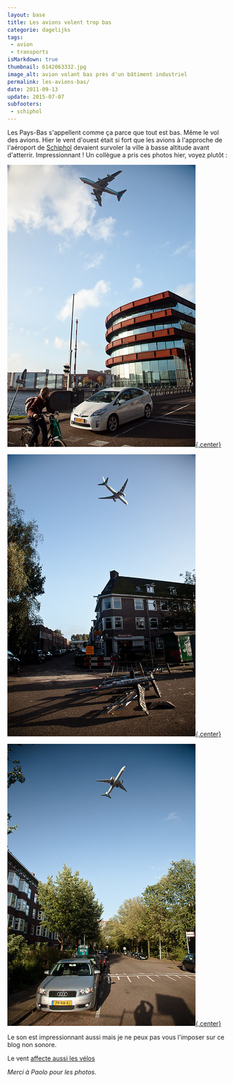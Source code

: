 ```yaml
---
layout: base
title: Les avions volent trop bas
categorie: dagelijks
tags: 
 - avion
 - transports
isMarkdown: true
thumbnail: 6142063332.jpg
image_alt: avion volant bas près d'un bâtiment industriel
permalink: les-avions-bas/
date: 2011-09-13
update: 2015-07-07
subfooters:
 - schiphol
---
```


Les Pays-Bas s'appellent comme ça parce que tout est bas. Même le vol des avions. Hier le vent d'ouest était si fort que les avions à l'approche de l'aéroport de [Schiphol](/tab/schiphol/) devaient survoler la ville à basse altitude avant d'atterrir. Impressionnant ! Un collègue a pris ces photos hier, voyez plutôt :

<!--excerpt-->

[![(avion qui vole bas au dessus d'un bâtiment industriel](6142063332.jpg){.center}](https://www.flickr.com/photos/pmilani/6142063332/in/photostream/)

[![(avion qui vole bas au dessus d'un croisement où le vent a renversé les panneaux](6142062702.jpg){.center}](https://www.flickr.com/photos/pmilani/6142062702/in/photostream/)

[![(avion qui vole bas au dessus d'une rue résidentielle](6142062094.jpg){.center}](https://www.flickr.com/photos/pmilani/6142062094/in/photostream/)

Le son est impressionnant aussi mais je ne peux pas vous l'imposer sur ce blog non sonore.

Le vent [affecte aussi les vélos](/le-temps-de-gate)

*Merci à Paolo pour les photos.*
